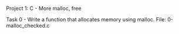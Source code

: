 Project 1: C - More malloc, free

Task 0 - Write a function that allocates memory using malloc.
File: 0-malloc_checked.c
